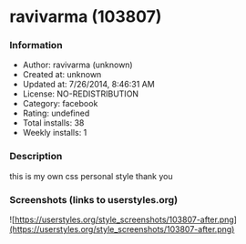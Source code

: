 # ravivarma (103807)

### Information
- Author: ravivarma (unknown)
- Created at: unknown
- Updated at: 7/26/2014, 8:46:31 AM
- License: NO-REDISTRIBUTION
- Category: facebook
- Rating: undefined
- Total installs: 38
- Weekly installs: 1


### Description
this is my own css personal style thank you


### Screenshots (links to userstyles.org)
![https://userstyles.org/style_screenshots/103807-after.png](https://userstyles.org/style_screenshots/103807-after.png)



